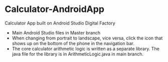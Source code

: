 # Calculator-AndroidApp
Calculator App built on Android Studio
Digital Factory

- Main Android Studio files in Master branch
- When changing from portrait to landscape, vice versa, click the icon that shows up on the bottom of the phone in the navigation bar.
- The core calculator arithmetic logic is written as a separate library. The java file for the library is in ArithmeticLogic.java in main branch.
